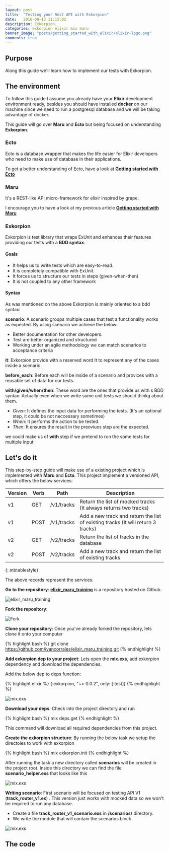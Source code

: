 ```yaml
---
layout: post
title:  "Testing your Rest API with Exkorpion"
date:   2016-09-13 11:15:02
description: Exkorpion.
categories: exkorpion elixir mix maru
banner_image: "posts/getting_started_with_elixir/elixir-logo.png"
comments: true
---
```


## Purpose

Along this guide we'll learn how to implement our tests with Exkorpion.  

## The environment

To follow this guide I assume you already have your **Elixir** development environment ready, besides you should have installed **docker** on our machine since
we need to run a postgresql database and we will be taking advantage of docker.

This guide will go over  **Maru** and **Ecto** but being focused on understanding **Exkorpion**. 

### Ecto

Ecto is a database wrapper that makes the life easier for Elixir developers who need to make use of database in their applications. 

To get a better understanding of Ecto, have a look at **[Getting started with Ecto](http://www.wesovilabs.com/exto/elixir/mix/2016/07/16/Working_with_Ecto/)**

### Maru

It's a REST-like API micro-framework for elixir inspired by grape. 

I encourage you to have a look at my previous article **[Getting started with Maru](http://www.wesovilabs.com/exto/elixir/mix/maru/2016/07/16/Elixir_maru_training/)**  

### Exkorpion

Exkorpion is test library that wraps ExUnit and enhances their features providing our tests with a **BDD syntax**. 

#### Goals

- It helps us to write tests which are easy-to-read.
- It is completely compatible with ExUnit.
- It forces us to structure our tests in steps (given-when-then)
- It is not coupled to any other framework

#### Syntax

As was mentioned on the above Exkorpion is mainly oriented to a bdd syntax:

**scenario**:  A scenario groups multiple cases that test a functionality works as expected. By using scenario we achieve the below:

  - Better documentation for other developers.
  - Test are better organized and structured
  - Working under an agile methodology we can match scenarios to acceptance criteria

**it**: Exkorpion provide with a reserved word It to represent any of the cases inside a scenario.

**before_each**: Before each will be inside of a scenario and provices with a reusable set of data for our tests.

**with/given/when/then**: These word are the ones that provide us with s BDD syntax. Actually even when we write some unit tests we should thinkg about them.

  - *Given*: It defines the input data for performing the tests. (It's an optional step, it could be not neccessary sometimes)
  - *When*:  It performs the action to be tested.
  - *Then*:  It ensures the result in the preoviuos step are the expected.


we could make us of **with** step if we pretend to run the some tests for multiple input

## Let's do it

This step-by-step guide will make use of a existing project which is implemented with **Maru** and **Ecto**. This project
 implement a versioned API, which offers the below services:
   
   | Version  |  Verb  |  Path        | Description |
   | ---      | ---    |  ---         |  --- |
   |v1        |  GET   |  /v1/tracks  |   Return the list of mocked tracks (It always returns two tracks) |
   |v1        |  POST  |  /v1/tracks  |   Add a new track and return the list of existing tracks (It will return 3 tracks) |
   |v2        |  GET   |  /v2/tracks  |   Return the list of tracks in the database |
   |v2        |  POST  |  /v2/tracks  |   Add a new track and return the list of existing tracks |
   {:.mbtablestyle}
   
The above records represent the services.

**Go to the repository**: **[elixir_maru_training](https://github.com/wesovilabs/elixir_maru_training)** is a repository hosted on Github.

![elixir_maru_training](https://raw.githubusercontent.com/wesovilabs/wesovilabs.github.io/master/assets/images/posts/exkorpion/elixir_maru_training.png)

**Fork the repository**:

![Fork](https://raw.githubusercontent.com/wesovilabs/wesovilabs.github.io/master/assets/images/posts/exkorpion/project-forked.png)

**Clone your repository**: Once you've already forked the repository, lets clone it onto your computer 

{% highlight bash %}
git clone https://github.com/ivancorrales/elixir_maru_training.git
{% endhighlight %}

**Add exkorpion dep to your project**: Lets  open the **mix.exs**, add exkorpion dependency and download the dependencies.

Add the below dep to deps function:

{% highlight elixir %}
{:exkorpion, "~> 0.0.2", only: [:test]}
{% endhighlight %}

![mix.exs](https://raw.githubusercontent.com/wesovilabs/wesovilabs.github.io/master/assets/images/posts/exkorpion/exkorpion_dependency.png)

**Download your deps**: Check into the project directory and run 

{% highlight bash %}
mix deps.get
{% endhighlight %}

This command will download all required dependencies from this project.

**Create the exkorpion structure**: By running the below task we setup the directoies to work with exkorpion

{% highlight bash %}
mix exkorpion.init
{% endhighlight %}

After running the task a new directory called **scenarios** will be created in the project root. Inside this directory we can find the file
**scenario_helper.exs** that looks like this

![mix.exs](https://raw.githubusercontent.com/wesovilabs/wesovilabs.github.io/master/assets/images/posts/exkorpion/sceneario_helper-1.png)

**Writing scenario**: First scenario will be focused on testing API V1 (**track_router_v1.ex**) . This version just works with mocked data so we won't be required
 to run any database.
 
 - Create a file **track_router_v1_scenario.exs** in **/scenarios/** directory.
 - We write the module that will contain the scenarios block
 
 ![mix.exs](https://raw.githubusercontent.com/wesovilabs/wesovilabs.github.io/master/assets/images/posts/exkorpion/sceneario1_1.png)
 
 
 
 
## The code


